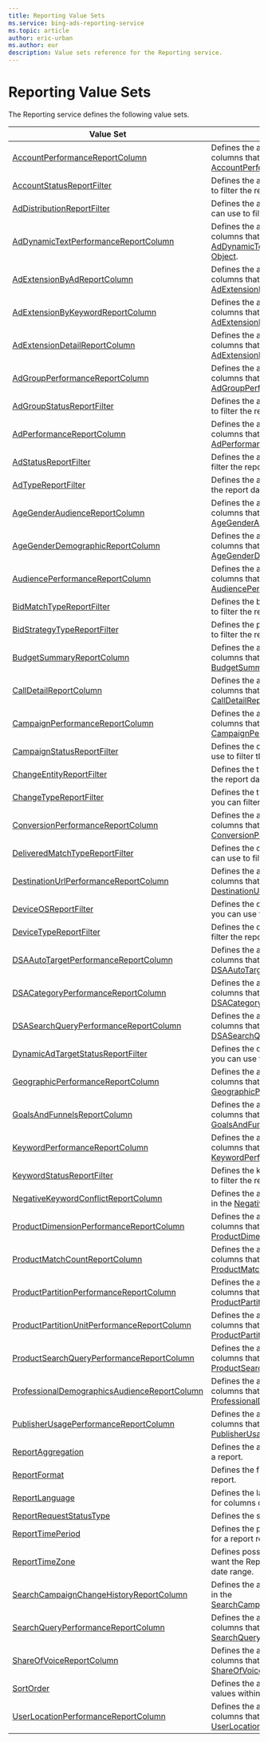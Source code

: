 ```yaml
---
title: Reporting Value Sets
ms.service: bing-ads-reporting-service
ms.topic: article
author: eric-urban
ms.author: eur
description: Value sets reference for the Reporting service.
---
```

# Reporting Value Sets
The Reporting service defines the following value sets.


|                                            Value Set                                            |                                                                                       Description                                                                                        |
|-------------------------------------------------------------------------------------------------|------------------------------------------------------------------------------------------------------------------------------------------------------------------------------------------|
|               [AccountPerformanceReportColumn](accountperformancereportcolumn.md)               |               Defines the attributes and performance statistics columns that you can include in the [AccountPerformanceReportRequest](accountperformancereportrequest.md).               |
|                    [AccountStatusReportFilter](accountstatusreportfilter.md)                    |                                                      Defines the account status values that you can use to filter the report data.                                                       |
|                   [AdDistributionReportFilter](addistributionreportfilter.md)                   |                                                  Defines the ad distribution medium values that you can use to filter the report data.                                                   |
|         [AdDynamicTextPerformanceReportColumn](addynamictextperformancereportcolumn.md)         |   Defines the attributes and performance statistics columns that you can include in the [AdDynamicTextPerformanceReportRequest Data Object](addynamictextperformancereportrequest.md).   |
|                  [AdExtensionByAdReportColumn](adextensionbyadreportcolumn.md)                  |                  Defines the attributes and performance statistics columns that you can include in the [AdExtensionByAdReportRequest](adextensionbyadreportrequest.md).                  |
|             [AdExtensionByKeywordReportColumn](adextensionbykeywordreportcolumn.md)             |             Defines the attributes and performance statistics columns that you can include in the [AdExtensionByKeywordReportRequest](adextensionbykeywordreportrequest.md).             |
|                [AdExtensionDetailReportColumn](adextensiondetailreportcolumn.md)                |                Defines the attributes and performance statistics columns that you can include in the [AdExtensionDetailReportRequest](adextensiondetailreportrequest.md).                |
|               [AdGroupPerformanceReportColumn](adgroupperformancereportcolumn.md)               |               Defines the attributes and performance statistics columns that you can include in the [AdGroupPerformanceReportRequest](adgroupperformancereportrequest.md).               |
|                    [AdGroupStatusReportFilter](adgroupstatusreportfilter.md)                    |                                                      Defines the ad group status values that you can use to filter the report data.                                                      |
|                    [AdPerformanceReportColumn](adperformancereportcolumn.md)                    |                    Defines the attributes and performance statistics columns that you can include in the [AdPerformanceReportRequest](adperformancereportrequest.md).                    |
|                         [AdStatusReportFilter](adstatusreportfilter.md)                         |                                                         Defines the ad status values that you can use to filter the report data.                                                         |
|                           [AdTypeReportFilter](adtypereportfilter.md)                           |                                                          Defines the ad type values that you can use to filter the report data.                                                          |
|                [AgeGenderAudienceReportColumn](agegenderaudiencereportcolumn.md)                |                Defines the attributes and performance statistics columns that you can include in the [AgeGenderAudienceReportRequest](agegenderaudiencereportrequest.md).                |
|             [AgeGenderDemographicReportColumn](agegenderdemographicreportcolumn.md)             |             Defines the attributes and performance statistics columns that you can include in the [AgeGenderDemographicReportRequest](agegenderdemographicreportrequest.md).             |
|              [AudiencePerformanceReportColumn](audienceperformancereportcolumn.md)              |              Defines the attributes and performance statistics columns that you can include in the [AudiencePerformanceReportRequest](audienceperformancereportrequest.md).              |
|                     [BidMatchTypeReportFilter](bidmatchtypereportfilter.md)                     |                                                      Defines the bid match type values that you can use to filter the report data.                                                       |
|                  [BidStrategyTypeReportFilter](bidstrategytypereportfilter.md)                  |                                           Defines the possible values that you can use to use to filter the report data by bid strategy type.                                            |
|                    [BudgetSummaryReportColumn](budgetsummaryreportcolumn.md)                    |                    Defines the attributes and performance statistics columns that you can include in the [BudgetSummaryReportRequest](budgetsummaryreportrequest.md).                    |
|                       [CallDetailReportColumn](calldetailreportcolumn.md)                       |                       Defines the attributes and performance statistics columns that you can include in the [CallDetailReportRequest](calldetailreportrequest.md).                       |
|              [CampaignPerformanceReportColumn](campaignperformancereportcolumn.md)              |              Defines the attributes and performance statistics columns that you can include in the [CampaignPerformanceReportRequest](campaignperformancereportrequest.md).              |
|                   [CampaignStatusReportFilter](campaignstatusreportfilter.md)                   |                                                      Defines the campaign status values that you can use to filter the report data.                                                      |
|                     [ChangeEntityReportFilter](changeentityreportfilter.md)                     |                                                          Defines the types of entities by which you can filter the report data.                                                          |
|                       [ChangeTypeReportFilter](changetypereportfilter.md)                       |                                                    Defines the types of changes to entities by which you can filter the report data.                                                     |
|            [ConversionPerformanceReportColumn](conversionperformancereportcolumn.md)            |            Defines the attributes and performance statistics columns that you can include in the [ConversionPerformanceReportRequest](conversionperformancereportrequest.md).            |
|               [DeliveredMatchTypeReportFilter](deliveredmatchtypereportfilter.md)               |                                                   Defines the delivered match type values that you can use to filter the report data.                                                    |
|        [DestinationUrlPerformanceReportColumn](destinationurlperformancereportcolumn.md)        |        Defines the attributes and performance statistics columns that you can include in the [DestinationUrlPerformanceReportRequest](destinationurlperformancereportrequest.md).        |
|                         [DeviceOSReportFilter](deviceosreportfilter.md)                         |                                                  Defines the device operating system values that you can use to filter the report data.                                                  |
|                       [DeviceTypeReportFilter](devicetypereportfilter.md)                       |                                                        Defines the device type values that you can use to filter the report data.                                                        |
|         [DSAAutoTargetPerformanceReportColumn](dsaautotargetperformancereportcolumn.md)         |         Defines the attributes and performance statistics columns that you can include in the [DSAAutoTargetPerformanceReportRequest](dsaautotargetperformancereportrequest.md).         |
|           [DSACategoryPerformanceReportColumn](dsacategoryperformancereportcolumn.md)           |           Defines the attributes and performance statistics columns that you can include in the [DSACategoryPerformanceReportRequest](dsacategoryperformancereportrequest.md).           |
|        [DSASearchQueryPerformanceReportColumn](dsasearchqueryperformancereportcolumn.md)        |        Defines the attributes and performance statistics columns that you can include in the [DSASearchQueryPerformanceReportRequest](dsasearchqueryperformancereportrequest.md).        |
|            [DynamicAdTargetStatusReportFilter](dynamicadtargetstatusreportfilter.md)            |                                                 Defines the dynamic ad target status values that you can use to filter the report data.                                                  |
|            [GeographicPerformanceReportColumn](geographicperformancereportcolumn.md)            |            Defines the attributes and performance statistics columns that you can include in the [GeographicPerformanceReportRequest](geographicperformancereportrequest.md).            |
|                  [GoalsAndFunnelsReportColumn](goalsandfunnelsreportcolumn.md)                  |                  Defines the attributes and performance statistics columns that you can include in the [GoalsAndFunnelsReportRequest](goalsandfunnelsreportrequest.md).                  |
|               [KeywordPerformanceReportColumn](keywordperformancereportcolumn.md)               |               Defines the attributes and performance statistics columns that you can include in the [KeywordPerformanceReportRequest](keywordperformancereportrequest.md).               |
|                    [KeywordStatusReportFilter](keywordstatusreportfilter.md)                    |                                                      Defines the keyword status values that you can use to filter the report data.                                                       |
|          [NegativeKeywordConflictReportColumn](negativekeywordconflictreportcolumn.md)          |                       Defines the attributes columns that you can include in the [NegativeKeywordConflictReportRequest](negativekeywordconflictreportrequest.md).                        |
|      [ProductDimensionPerformanceReportColumn](productdimensionperformancereportcolumn.md)      |      Defines the attributes and performance statistics columns that you can include in the [ProductDimensionPerformanceReportRequest](productdimensionperformancereportrequest.md).      |
|                [ProductMatchCountReportColumn](productmatchcountreportcolumn.md)                |                Defines the attributes and performance statistics columns that you can include in the [ProductMatchCountReportRequest](productmatchcountreportrequest.md).                |
|      [ProductPartitionPerformanceReportColumn](productpartitionperformancereportcolumn.md)      |      Defines the attributes and performance statistics columns that you can include in the [ProductPartitionPerformanceReportRequest](productpartitionperformancereportrequest.md).      |
|  [ProductPartitionUnitPerformanceReportColumn](productpartitionunitperformancereportcolumn.md)  |  Defines the attributes and performance statistics columns that you can include in the [ProductPartitionUnitPerformanceReportRequest](productpartitionunitperformancereportrequest.md).  |
|    [ProductSearchQueryPerformanceReportColumn](productsearchqueryperformancereportcolumn.md)    |    Defines the attributes and performance statistics columns that you can include in the [ProductSearchQueryPerformanceReportRequest](productsearchqueryperformancereportrequest.md).    |
| [ProfessionalDemographicsAudienceReportColumn](professionaldemographicsaudiencereportcolumn.md) | Defines the attributes and performance statistics columns that you can include in the [ProfessionalDemographicsAudienceReportRequest](professionaldemographicsaudiencereportrequest.md). |
|        [PublisherUsagePerformanceReportColumn](publisherusageperformancereportcolumn.md)        |        Defines the attributes and performance statistics columns that you can include in the [PublisherUsagePerformanceReportRequest](publisherusageperformancereportrequest.md).        |
|                            [ReportAggregation](reportaggregation.md)                            |                                                              Defines the aggregation values that you can use for a report.                                                               |
|                                 [ReportFormat](reportformat.md)                                 |                                                                 Defines the file formats that you can use for a report.                                                                  |
|                               [ReportLanguage](reportlanguage.md)                               |                                                   Defines the language values that you may specify for columns of a downloaded report.                                                   |
|                      [ReportRequestStatusType](reportrequeststatustype.md)                      |                                                                             Defines the status of a report.                                                                              |
|                             [ReportTimePeriod](reporttimeperiod.md)                             |                                                         Defines the predefined time and date range values for a report request.                                                          |
|                               [ReportTimeZone](reporttimezone.md)                               |                                    Defines possible values for the time zone that you want the Reporting service to use for the selected date range.                                     |
|      [SearchCampaignChangeHistoryReportColumn](searchcampaignchangehistoryreportcolumn.md)      |                    Defines the attribute columns that you can include in the [SearchCampaignChangeHistoryReportRequest](searchcampaignchangehistoryreportrequest.md).                    |
|           [SearchQueryPerformanceReportColumn](searchqueryperformancereportcolumn.md)           |           Defines the attributes and performance statistics columns that you can include in the [SearchQueryPerformanceReportRequest](searchqueryperformancereportrequest.md).           |
|                     [ShareOfVoiceReportColumn](shareofvoicereportcolumn.md)                     |                     Defines the attributes and performance statistics columns that you can include in the [ShareOfVoiceReportRequest](shareofvoicereportrequest.md).                     |
|                                    [SortOrder](sortorder.md)                                    |                                               Defines the ascending or descending sort order of values within the specified report column.                                               |
|          [UserLocationPerformanceReportColumn](userlocationperformancereportcolumn.md)          |          Defines the attributes and performance statistics columns that you can include in the [UserLocationPerformanceReportRequest](userlocationperformancereportrequest.md).          |

